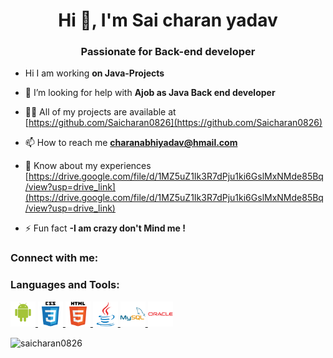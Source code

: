 <h1 align="center">Hi 👋, I'm Sai charan yadav</h1>
<h3 align="center">Passionate for Back-end developer</h3>

- Hi I am working **on Java-Projects**

- 🤝 I’m looking for help with **Ajob as Java Back end developer**

- 👨‍💻 All of my projects are available at [https://github.com/Saicharan0826](https://github.com/Saicharan0826)

- 📫 How to reach me **charanabhiyadav@hmail.com**

- 📄 Know about my experiences [https://drive.google.com/file/d/1MZ5uZ1Ik3R7dPju1ki6GslMxNMde85Bq/view?usp=drive_link](https://drive.google.com/file/d/1MZ5uZ1Ik3R7dPju1ki6GslMxNMde85Bq/view?usp=drive_link)

- ⚡ Fun fact **-I am crazy don't Mind me !**

<h3 align="left">Connect with me:</h3>
<p align="left">
</p>

<h3 align="left">Languages and Tools:</h3>
<p align="left"> <a href="https://developer.android.com" target="_blank" rel="noreferrer"> <img src="https://raw.githubusercontent.com/devicons/devicon/master/icons/android/android-original-wordmark.svg" alt="android" width="40" height="40"/> </a> <a href="https://www.w3schools.com/css/" target="_blank" rel="noreferrer"> <img src="https://raw.githubusercontent.com/devicons/devicon/master/icons/css3/css3-original-wordmark.svg" alt="css3" width="40" height="40"/> </a> <a href="https://www.w3.org/html/" target="_blank" rel="noreferrer"> <img src="https://raw.githubusercontent.com/devicons/devicon/master/icons/html5/html5-original-wordmark.svg" alt="html5" width="40" height="40"/> </a> <a href="https://www.java.com" target="_blank" rel="noreferrer"> <img src="https://raw.githubusercontent.com/devicons/devicon/master/icons/java/java-original.svg" alt="java" width="40" height="40"/> </a> <a href="https://www.mysql.com/" target="_blank" rel="noreferrer"> <img src="https://raw.githubusercontent.com/devicons/devicon/master/icons/mysql/mysql-original-wordmark.svg" alt="mysql" width="40" height="40"/> </a> <a href="https://www.oracle.com/" target="_blank" rel="noreferrer"> <img src="https://raw.githubusercontent.com/devicons/devicon/master/icons/oracle/oracle-original.svg" alt="oracle" width="40" height="40"/> </a> </p>

<p><img align="center" src="https://github-readme-stats.vercel.app/api/top-langs?username=saicharan0826&show_icons=true&locale=en&layout=compact" alt="saicharan0826" /></p>
